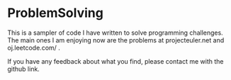 ProblemSolving
==============

This is a sampler of code I have written to solve programming challenges. The main ones I am enjoying now are the problems at projecteuler.net and oj.leetcode.com/ .

If you have any feedback about what you find, please contact me with the github link.

